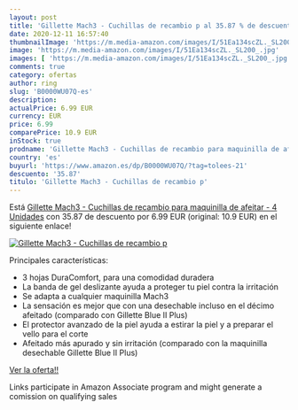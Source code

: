 ```yaml
---
layout: post
title: 'Gillette Mach3 - Cuchillas de recambio p al 35.87 % de descuento'
date: 2020-12-11 16:57:40
thumbnailImage: 'https://m.media-amazon.com/images/I/51Ea134scZL._SL200_.jpg'
image: 'https://m.media-amazon.com/images/I/51Ea134scZL._SL200_.jpg'
images: [ 'https://m.media-amazon.com/images/I/51Ea134scZL._SL200_.jpg' ]
comments: true
category: ofertas
author: ring
slug: 'B0000WU07Q-es'
description:
actualPrice: 6.99 EUR
currency: EUR
price: 6.99
comparePrice: 10.9 EUR
inStock: true
prodname: 'Gillette Mach3 - Cuchillas de recambio para maquinilla de afeitar - 4 Unidades'
country: 'es'
buyurl: 'https://www.amazon.es/dp/B0000WU07Q/?tag=tolees-21'
descuento: '35.87'
titulo: 'Gillette Mach3 - Cuchillas de recambio p'
---
```


Está [Gillette Mach3 - Cuchillas de recambio para maquinilla de afeitar - 4 Unidades](https://www.amazon.es/dp/B0000WU07Q/?tag=tolees-21) con 35.87 de descuento por 6.99 EUR (original: 10.9 EUR) en el siguiente enlace!

[![Gillette Mach3 - Cuchillas de recambio p](https://m.media-amazon.com/images/I/51Ea134scZL._SL200_.jpg)](https://www.amazon.es/dp/B0000WU07Q/?tag=tolees-21)

Principales características:

- 3 hojas DuraComfort, para una comodidad duradera
- La banda de gel deslizante ayuda a proteger tu piel contra la irritación
- Se adapta a cualquier maquinilla Mach3
- La sensación es mejor que con una desechable incluso en el décimo afeitado (comparado con Gillette Blue II Plus)
- El protector avanzado de la piel ayuda a estirar la piel y a preparar el vello para el corte
- Afeitado más apurado y sin irritación (comparado con la maquinilla desechable Gillette Blue II Plus)

[Ver la oferta!!](https://www.amazon.es/dp/B0000WU07Q/?tag=tolees-21)

Links participate in Amazon Associate program and might generate a comission on qualifying sales



